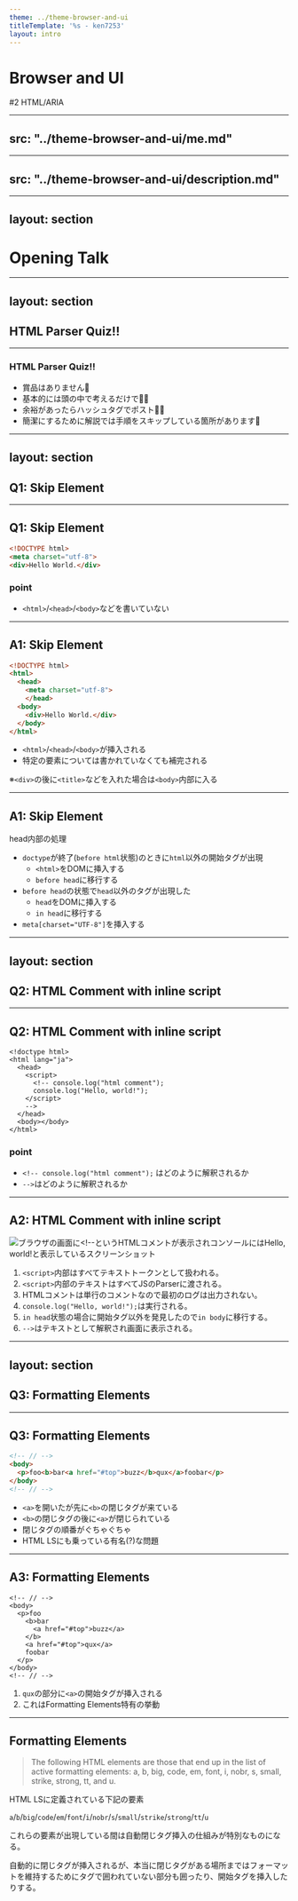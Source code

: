 ```yaml
---
theme: ../theme-browser-and-ui
titleTemplate: '%s - ken7253'
layout: intro
---
```


# Browser and UI
\#2 HTML/ARIA

---
src: "../theme-browser-and-ui/me.md"
---

---
src: "../theme-browser-and-ui/description.md"
---
---
layout: section
---

# Opening Talk

---
layout: section
---

## HTML Parser Quiz!!

---

### HTML Parser Quiz!!

- 賞品はありません🙇
- 基本的には頭の中で考えるだけで🙆‍♂️
- 余裕があったらハッシュタグでポスト🙆‍♂️
- 簡潔にするために解説では手順をスキップしている箇所があります🙇

---
layout: section
---

## Q1: Skip Element

---

## Q1: Skip Element

```html
<!DOCTYPE html>
<meta charset="utf-8">
<div>Hello World.</div>
```

### point

- `<html>`/`<head>`/`<body>`などを書いていない

---

## A1: Skip Element

```html
<!DOCTYPE html>
<html>
  <head>
    <meta charset="utf-8">
    </head>
  <body>
    <div>Hello World.</div>
  </body>
</html>
```

- `<html>`/`<head>`/`<body>`が挿入される
- 特定の要素については書かれていなくても補完される

※`<div>`の後に`<title>`などを入れた場合は`<body>`内部に入る

---

## A1: Skip Element

head内部の処理

- `doctype`が終了(`before html`状態)のときに`html`以外の開始タグが出現
  - `<html>`をDOMに挿入する
  - `before head`に移行する
- `before head`の状態で`head`以外のタグが出現した
  - `head`をDOMに挿入する
  - `in head`に移行する
- `meta[charset="UTF-8"]`を挿入する

---
layout: section
---

## Q2: HTML Comment with inline script

---

## Q2: HTML Comment with inline script

```html{*}{lines:true}
<!doctype html>
<html lang="ja">
  <head>
    <script>
      <!-- console.log("html comment");
      console.log("Hello, world!");
    </script>
    -->
  </head>
  <body></body>
</html>
```

### point

- `<!-- console.log("html comment");` はどのように解釈されるか
- `-->`はどのように解釈されるか

---

## A2: HTML Comment with inline script

![ブラウザの画面に<!--というHTMLコメントが表示されコンソールにはHello, world!と表示しているスクリーンショット](/img/q2-answer.png)

1. `<script>`内部はすべてテキストトークンとして扱われる。
2. `<script>`内部のテキストはすべてJSのParserに渡される。
3. HTMLコメントは単行のコメントなので最初のログは出力されない。
4. `console.log("Hello, world!");`は実行される。
5. `in head`状態の場合に開始タグ以外を発見したので`in body`に移行する。
6. `-->`はテキストとして解釈され画面に表示される。

---
layout: section
---

## Q3: Formatting Elements

---

## Q3: Formatting Elements

```html
<!-- // -->
<body>
  <p>foo<b>bar<a href="#top">buzz</b>qux</a>foobar</p>
</body>
<!-- // -->
```

- `<a>`を開いたが先に`<b>`の閉じタグが来ている
- `<b>`の閉じタグの後に`<a>`が閉じられている
- 閉じタグの順番がぐちゃぐちゃ
- HTML LSにも乗っている有名(?)な問題

---

## A3: Formatting Elements

```html{*|7}{lines:true}
<!-- // -->
<body>
  <p>foo
    <b>bar
      <a href="#top">buzz</a>
    </b>
    <a href="#top">qux</a>
    foobar
  </p>
</body>
<!-- // -->
```

1. `qux`の部分に`<a>`の開始タグが挿入される
2. これはFormatting Elements特有の挙動

---

## Formatting Elements

> The following HTML elements are those that end up in the list of active formatting elements: a, b, big, code, em, font, i, nobr, s, small, strike, strong, tt, and u.

HTML LSに定義されている下記の要素

`a`/`b`/`big`/`code`/`em`/`font`/`i`/`nobr`/`s`/`small`/`strike`/`strong`/`tt`/`u`

これらの要素が出現している間は自動閉じタグ挿入の仕組みが特別なものになる。

自動的に閉じタグが挿入されるが、本当に閉じタグがある場所まではフォーマットを維持するためにタグで囲われていない部分も囲ったり、開始タグを挿入したりする。



